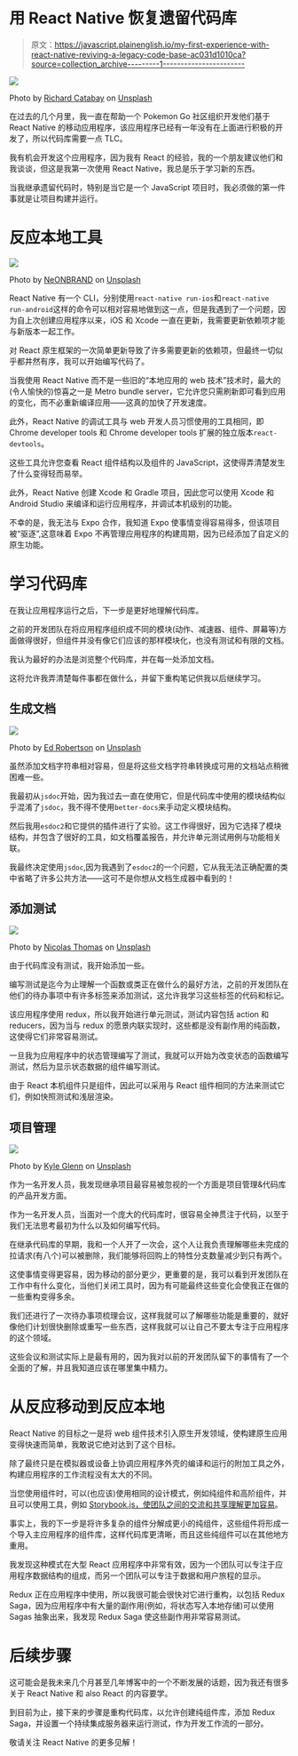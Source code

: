 # 用 React Native 恢复遗留代码库

> 原文：<https://javascript.plainenglish.io/my-first-experience-with-react-native-reviving-a-legacy-code-base-ac031d1010ca?source=collection_archive---------1----------------------->

![](img/33d65b3a6a6632bf5c6574605422f513.png)

Photo by [Richard Catabay](https://unsplash.com/@illest_shinobi?utm_source=medium&utm_medium=referral) on [Unsplash](https://unsplash.com?utm_source=medium&utm_medium=referral)

在过去的几个月里，我一直在帮助一个 Pokemon Go 社区组织开发他们基于 React Native 的移动应用程序，该应用程序已经有一年没有在上面进行积极的开发了，所以代码库需要一点 TLC。

我有机会开发这个应用程序，因为我有 React 的经验，我的一个朋友建议他们和我谈谈，但这是我第一次使用 React Native，我总是乐于学习新的东西。

当我继承遗留代码时，特别是当它是一个 JavaScript 项目时，我必须做的第一件事就是让项目构建并运行。

# 反应本地工具

![](img/201624a106a055973bcf129f8198b204.png)

Photo by [NeONBRAND](https://unsplash.com/@neonbrand?utm_source=medium&utm_medium=referral) on [Unsplash](https://unsplash.com?utm_source=medium&utm_medium=referral)

React Native 有一个 CLI，分别使用`react-native run-ios`和`react-native run-android`这样的命令可以相对容易地做到这一点，但是我遇到了一个问题，因为自上次创建应用程序以来，iOS 和 Xcode 一直在更新，我需要更新依赖项才能与新版本一起工作。

对 React 原生框架的一次简单更新导致了许多需要更新的依赖项，但最终一切似乎都井然有序，我可以开始编写代码了。

当我使用 React Native 而不是一些旧的“本地应用的 web 技术”技术时，最大的(令人愉快的)惊喜之一是 Metro bundle server，它允许您只需刷新即可看到应用的变化，而不必重新编译应用——这真的加快了开发速度。

此外，React Native 的调试工具与 web 开发人员习惯使用的工具相同，即 Chrome developer tools 和 Chrome developer tools 扩展的独立版本`react-devtools`。

这些工具允许您查看 React 组件结构以及组件的 JavaScript，这使得弄清楚发生了什么变得轻而易举。

此外，React Native 创建 Xcode 和 Gradle 项目，因此您可以使用 Xcode 和 Android Studio 来编译和运行应用程序，并调试本机级别的功能。

不幸的是，我无法与 Expo 合作，我知道 Expo 使事情变得容易得多，但该项目被“驱逐”,这意味着 Expo 不再管理应用程序的构建周期，因为已经添加了自定义的原生功能。

# 学习代码库

在我让应用程序运行之后，下一步是更好地理解代码库。

之前的开发团队在将应用程序组织成不同的模块(动作、减速器、组件、屏幕等)方面做得很好，但组件并没有像它们应该的那样模块化，也没有测试和有限的文档。

我认为最好的办法是浏览整个代码库，并在每一处添加文档。

这将允许我弄清楚每件事都在做什么，并留下重构笔记供我以后继续学习。

## 生成文档

![](img/ddd590c9b8b88e3229088662980f675f.png)

Photo by [Ed Robertson](https://unsplash.com/@eddrobertson?utm_source=medium&utm_medium=referral) on [Unsplash](https://unsplash.com?utm_source=medium&utm_medium=referral)

虽然添加文档字符串相对容易，但是将这些文档字符串转换成可用的文档站点稍微困难一些。

我最初从`jsdoc`开始，因为我过去一直在使用它，但是代码库中使用的模块结构似乎混淆了`jsdoc`，我不得不使用`better-docs`来手动定义模块结构。

然后我用`esdoc2`和它提供的插件进行了实验。这工作得很好，因为它选择了模块结构，并包含了很好的工具，如文档覆盖报告，并允许单元测试用例与功能相关联。

我最终决定使用`jsdoc`,因为我遇到了`esdoc2`的一个问题，它从我无法正确配置的类中省略了许多公共方法——这可不是你想从文档生成器中看到的！

## 添加测试

![](img/7f4a8b0fbab4d91db225510de22ad02c.png)

Photo by [Nicolas Thomas](https://unsplash.com/@nicolasthomas?utm_source=medium&utm_medium=referral) on [Unsplash](https://unsplash.com?utm_source=medium&utm_medium=referral)

由于代码库没有测试，我开始添加一些。

编写测试是迄今为止理解一个函数或类正在做什么的最好方法，之前的开发团队在他们的待办事项中有许多标签来添加测试，这允许我学习这些标签的代码和标记。

该应用程序使用 redux，所以我开始进行单元测试，测试内容包括 action 和 reducers，因为当与 redux 的愿景内联实现时，这些都是没有副作用的纯函数，这使得它们非常容易测试。

一旦我为应用程序中的状态管理编写了测试，我就可以开始为改变状态的函数编写测试，然后为显示状态数据的组件编写测试。

由于 React 本机组件只是组件，因此可以采用与 React 组件相同的方法来测试它们，例如快照测试和浅层渲染。

## 项目管理

![](img/19d1a4cfb827cce30925ed930f04e6cb.png)

Photo by [Kyle Glenn](https://unsplash.com/@kylejglenn?utm_source=medium&utm_medium=referral) on [Unsplash](https://unsplash.com?utm_source=medium&utm_medium=referral)

作为一名开发人员，我发现继承项目最容易被忽视的一个方面是项目管理&代码库的产品开发方面。

作为一名开发人员，当面对一个庞大的代码库时，很容易全神贯注于代码，以至于我们无法思考最初为什么以及如何编写代码。

在继承代码库的早期，我和一个人开了一次会，这个人让我负责理解哪些未完成的拉请求(有八个)可以被删除，我们能够将回购上的特性分支数量减少到只有两个。

这使事情变得更容易，因为移动的部分更少，更重要的是，我可以看到开发团队在工作中有什么变化，当他们关闭工具时，因为有可能最终这些变化会使我正在做的一些重构变得多余。

我们还进行了一次待办事项梳理会议，这样我就可以了解哪些功能是重要的，就好像他们计划很快删除或重写一些东西，这样我就可以让自己不要太专注于应用程序的这个领域。

这些会议和测试实际上是最有用的，因为我对以前的开发团队留下的事情有了一个全面的了解，并且我知道应该在哪里集中精力。

# 从反应移动到反应本地

React Native 的目标之一是将 web 组件技术引入原生开发领域，使构建原生应用变得快速而简单，我敢说它绝对达到了这个目标。

除了最终只是在模拟器或设备上协调应用程序外壳的编译和运行的附加工具之外，构建应用程序的工作流程没有太大的不同。

当您使用组件时，可以(也应该)使用相同的设计模式，例如纯组件和高阶组件，并且可以使用工具，例如 [Storybook.js，使团队之间的交流和共享理解更加容易](https://storybook.js.org/)。

事实上，我的下一步是将许多复杂的组件分解成更小的纯组件，这些组件将形成一个导入主应用程序的组件库，这样代码库更清晰，而且这些纯组件可以在其他地方重用。

我发现这种模式在大型 React 应用程序中非常有效，因为一个团队可以专注于应用程序数据结构的组成，而另一个团队可以专注于数据和用户旅程的显示。

Redux 正在应用程序中使用，所以我很可能会很快对它进行重构，以包括 Redux Saga，因为应用程序中有大量的副作用(例如，将状态写入本地存储)可以使用 Sagas 抽象出来，我发现 Redux Saga 使这些副作用非常容易测试。

# 后续步骤

这可能会是我未来几个月甚至几年博客中的一个不断发展的话题，因为我还有很多关于 React Native 和 also React 的内容要学。

到目前为止，接下来的步骤是重构代码库，以允许创建纯组件库，添加 Redux Saga，并设置一个持续集成服务器来运行测试，作为开发工作流的一部分。

敬请关注 React Native 的更多见解！